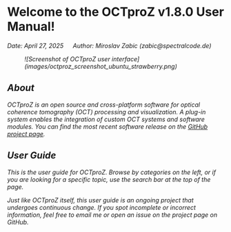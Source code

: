 <div class="manual-header">
	<h1>Welcome to the OCTproZ v1.8.0 User Manual!</h1>
	<p><em>Date: April 27, 2025 &emsp; Author: Miroslav Zabic (zabic<span style="display:none">magic</span>@spectralcode.de)</e></p>
</div>

<figure markdown="span">
	![Screenshot of OCTproZ user interface](images/octproz_screenshot_ubuntu_strawberry.png)
	<figcaption></figcaption>
</figure>

## About

OCTproZ is an open source and cross-platform software for optical coherence tomography (OCT) processing and visualization. A plug-in system enables the integration of custom OCT systems and software modules. You can find the most recent software release on the [GitHub project page](https://github.com/spectralcode/OCTproZ).

## User Guide
This is the user guide for OCTproZ. Browse by categories on the left, or if you are looking for a specific topic, use the search bar at the top of the page.

Just like OCTproZ itself, this user guide is an ongoing project that undergoes continuous change. If you spot incomplete or incorrect information, feel free to email me or open an issue on the project page on GitHub.